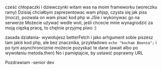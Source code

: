 cześć chłopaczki i dziewczynki witam was na moim frameworku (woreczku ramy)
Dzisiaj chciałbym zaprezentowac wam phjsp, czysta się jak piss (mocz), pozwala on wam pisać kod php w JSie i wykonywac go na serwerze
Możecie używać wedle woli, jeśli chcecie mnie wynagrodzić za moją cięzką pracę, to chętnie przyjmę piwo :)

zasada działania- wywołujesz betterFetch i jako arhgument sobie piszesz tam jakiś kod php, ale bez znacznika, przykładowo
`echo "kocham Beensa";`
i po tym asynchronciznie możecie pozyskać te dane (await albo po wywołaniu metoda.then)
No i pamiętajcie, by ustawić poprawny URL

Pozdrawiam
-senior dev
